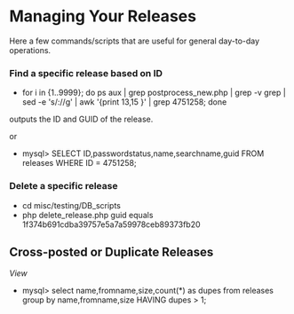# Managing Your Releases

Here a few commands/scripts that are useful for general day-to-day operations.

### Find a specific release based on ID

* for i in {1..9999}; do ps aux | grep postprocess_new.php | grep -v grep | sed -e 's/://g' | awk '{print $13,$15 }' | grep 4751258; done

outputs the ID and GUID of the release.

or

* mysql> SELECT ID,passwordstatus,name,searchname,guid FROM releases WHERE ID = 4751258;


### Delete a specific release

* cd misc/testing/DB_scripts
* php delete_release.php guid equals 1f374b691cdba39757e5a7a59978ceb89373fb20

## Cross-posted or Duplicate Releases

_View_
* mysql> select name,fromname,size,count(*) as dupes from releases group by name,fromname,size HAVING dupes > 1;